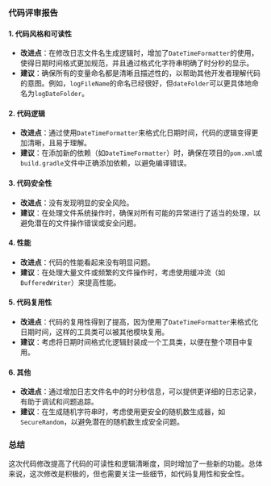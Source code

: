 ### 代码评审报告

#### 1. 代码风格和可读性

- **改进点**：在修改日志文件名生成逻辑时，增加了`DateTimeFormatter`的使用，使得日期时间格式更加规范，并且通过格式化字符串明确了时分秒的显示。
- **建议**：确保所有的变量命名都是清晰且描述性的，以帮助其他开发者理解代码的意图。例如，`logFileName`的命名已经很好，但`dateFolder`可以更具体地命名为`logDateFolder`。

#### 2. 代码逻辑

- **改进点**：通过使用`DateTimeFormatter`来格式化日期时间，代码的逻辑变得更加清晰，且易于理解。
- **建议**：在添加新的依赖（如`DateTimeFormatter`）时，确保在项目的`pom.xml`或`build.gradle`文件中正确添加依赖，以避免编译错误。

#### 3. 代码安全性

- **改进点**：没有发现明显的安全风险。
- **建议**：在处理文件系统操作时，确保对所有可能的异常进行了适当的处理，以避免潜在的文件操作错误或安全问题。

#### 4. 性能

- **改进点**：代码的性能看起来没有明显问题。
- **建议**：在处理大量文件或频繁的文件操作时，考虑使用缓冲流（如`BufferedWriter`）来提高性能。

#### 5. 代码复用性

- **改进点**：代码的复用性得到了提高，因为使用了`DateTimeFormatter`来格式化日期时间，这样的工具类可以被其他模块复用。
- **建议**：考虑将日期时间格式化逻辑封装成一个工具类，以便在整个项目中复用。

#### 6. 其他

- **改进点**：通过增加日志文件名中的时分秒信息，可以提供更详细的日志记录，有助于调试和问题追踪。
- **建议**：在生成随机字符串时，考虑使用更安全的随机数生成器，如`SecureRandom`，以避免潜在的随机数生成安全问题。

### 总结

这次代码修改提高了代码的可读性和逻辑清晰度，同时增加了一些新的功能。总体来说，这次修改是积极的，但也需要关注一些细节，如代码复用性和安全性。